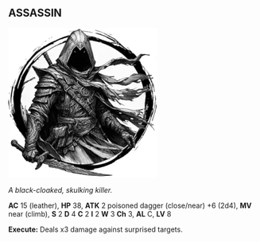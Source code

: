 ## ASSASSIN

![](images/assassin.webp)

_A black-cloaked, skulking killer._

**AC** 15 (leather), **HP** 38, **ATK** 2 poisoned dagger (close/near) +6 (2d4), **MV** near (climb), **S** 2 **D** 4 **C** 2 **I** 2 **W** 3 **Ch** 3, **AL** C, **LV** 8

**Execute:** Deals x3 damage against surprised targets.


